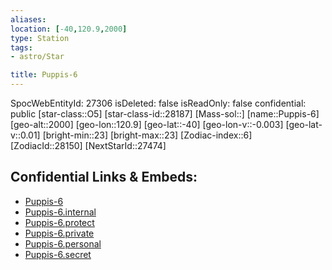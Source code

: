 ```yaml
---
aliases: 
location: [-40,120.9,2000]
type: Station
tags:
- astro/Star

title: Puppis-6
---
```

SpocWebEntityId: 27306
isDeleted: false
isReadOnly: false
confidential: public
[star-class::O5]
[star-class-id::28187]
[Mass-sol::]
[name::Puppis-6]
[geo-alt::2000]
[geo-lon::120.9]
[geo-lat::-40]
[geo-lon-v::-0.003]
[geo-lat-v::0.01]
[bright-min::23]
[bright-max::23]
[Zodiac-index::6]
[ZodiacId::28150]
[NextStarId::27474]



## Confidential Links & Embeds: 
- [Puppis-6](../../../_public/astro/Star/Puppis-6.md) 
- [Puppis-6.internal](../../../_internal/astro/Star/Puppis-6.internal.md) 
- [Puppis-6.protect](../../../_protect/astro/Star/Puppis-6.protect.md) 
- [Puppis-6.private](../../../_private/astro/Star/Puppis-6.private.md) 
- [Puppis-6.personal](../../../_personal/astro/Star/Puppis-6.personal.md) 
- [Puppis-6.secret](../../../_secret/astro/Star/Puppis-6.secret.md) 
